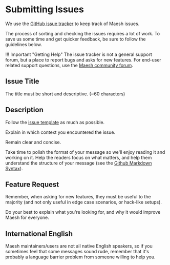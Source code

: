 # Submitting Issues

We use the [GitHub issue tracker](https://github.com/containous/maesh/issues) to keep track of Maesh issues. 

The process of sorting and checking the issues requires a lot of work. To save us some time and get quicker feedback, 
be sure to follow the guidelines below.

!!! Important "Getting Help"
    The issue tracker is not a general support forum, but a place to report bugs and asks for new features. For end-user 
    related support questions, use the [Maesh community forum](https://community.containo.us/c/maesh/15).

## Issue Title

The title must be short and descriptive. (~60 characters)

## Description

Follow the [issue template](https://github.com/containous/maesh/blob/master/.github/ISSUE_TEMPLATE/) as much as possible.

Explain in which context you encountered the issue.

Remain clear and concise.

Take time to polish the format of your message so we'll enjoy reading it and working on it. Help the readers focus on 
what matters, and help them understand the structure of your message (see the [Github Markdown Syntax](https://help.github.com/articles/github-flavored-markdown)).

## Feature Request

Remember, when asking for new features, they must be useful to the majority (and not only useful in edge case scenarios, or hack-like setups).

Do your best to explain what you're looking for, and why it would improve Maesh for everyone. 

## International English

Maesh maintainers/users are not all native English speakers, so if you sometimes feel that some messages sound rude, 
remember that it's probably a language barrier problem from someone willing to help you.
